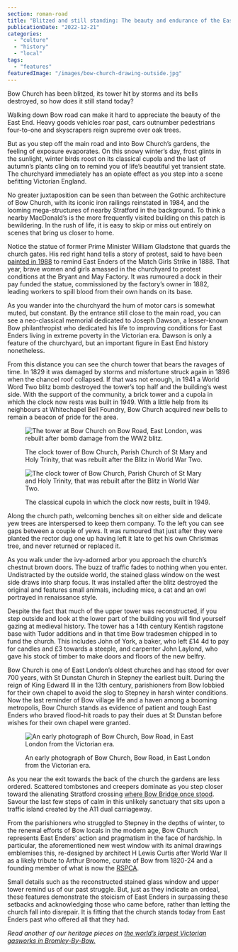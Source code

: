 ```yaml
---
section: roman-road
title: "Blitzed and still standing: The beauty and endurance of the East End epitomised by Bow Church"
publicationDate: "2022-12-21"
categories: 
  - "culture"
  - "history"
  - "local"
tags: 
  - "features"
featuredImage: "/images/bow-church-drawing-outside.jpg"
---
```


Bow Church has been blitzed, its tower hit by storms and its bells destroyed, so how does it still stand today?

Walking down Bow road can make it hard to appreciate the beauty of the East End. Heavy goods vehicles roar past, cars outnumber pedestrians four-to-one and skyscrapers reign supreme over oak trees.

But as you step off the main road and into Bow Church’s gardens, the feeling of exposure evaporates. On this snowy winter’s day, frost glints in the sunlight, winter birds roost on its classical cupola and the last of autumn’s plants cling on to remind you of life’s beautiful yet transient state. The churchyard immediately has an opiate effect as you step into a scene befitting Victorian England.

No greater juxtaposition can be seen than between the Gothic architecture of Bow Church, with its iconic iron railings reinstated in 1984, and the looming mega-structures of nearby Stratford in the background. To think a nearby MacDonald’s is the more frequently visited building on this patch is bewildering. In the rush of life, it is easy to skip or miss out entirely on scenes that bring us closer to home.

Notice the statue of former Prime Minister William Gladstone that guards the church gates. His red right hand tells a story of protest, said to have been [painted in 1988](https://romanroadlondon.com/red-hands-william-gladstone-statue/) to remind East Enders of the Match Girls Strike in 1888. That year, brave women and girls amassed in the churchyard to protest conditions at the Bryant and May Factory. It was rumoured a dock in their pay funded the statue, commissioned by the factory’s owner in 1882, leading workers to spill blood from their own hands on its base.

As you wander into the churchyard the hum of motor cars is somewhat muted, but constant. By the entrance still close to the main road, you can see a neo-classical memorial dedicated to Joseph Dawson, a lesser-known Bow philanthropist who dedicated his life to improving conditions for East Enders living in extreme poverty in the Victorian era. Dawson is only a feature of the churchyard, but an important figure in East End history nonetheless.

From this distance you can see the church tower that bears the ravages of time. In 1829 it was damaged by storms and misfortune struck again in 1896 when the chancel roof collapsed. If that was not enough, in 1941 a World Word Two blitz bomb destroyed the tower’s top half and the building’s west side. With the support of the community, a brick tower and a cupola in which the clock now rests was built in 1949. With a little help from its neighbours at Whitechapel Bell Foundry, Bow Church acquired new bells to remain a beacon of pride for the area. 

<figure>

![The tower at Bow Church on Bow Road, East London, was rebuilt after bomb damage from the WW2 blitz.](/images/bow-church-2000s-1024x683.jpg)

<figcaption>

The clock tower of Bow Church, Parish Church of St Mary and Holy Trinity, that was rebuilt after the Blitz in World War Two.

</figcaption>

</figure>

<figure>

![The clock tower of Bow Church, Parish Church of St Mary and Holy Trinity, that was rebuilt after the Blitz in World War Two.](/images/bow-church-clock-tower-1024x685.jpg)

<figcaption>

The classical cupola in which the clock now rests, built in 1949.

</figcaption>

</figure>

Along the church path, welcoming benches sit on either side and delicate yew trees are interspersed to keep them company. To the left you can see gaps between a couple of yews. It was rumoured that just after they were planted the rector dug one up having left it late to get his own Christmas tree, and never returned or replaced it.

As you walk under the ivy-adorned arbor you approach the church’s chestnut brown doors. The buzz of traffic fades to nothing when you enter. Undistracted by the outside world, the stained glass window on the west side draws into sharp focus. It was installed after the blitz destroyed the original and features small animals, including mice, a cat and an owl portrayed in renaissance style.

Despite the fact that much of the upper tower was reconstructed, if you step outside and look at the lower part of the building you will find yourself gazing at medieval history. The tower has a 14th century Kentish ragstone base with Tudor additions and in that time Bow tradesmen chipped in to fund the church. This includes John of York, a baker, who left £14 4d to pay for candles and £3 towards a steeple, and carpenter John Laylond, who gave his stock of timber to make doors and floors of the new belfry. 

Bow Church is one of East London’s oldest churches and has stood for over 700 years, with St Dunstan Church in Stepney the earliest built. During the reign of King Edward III in the 13th century, parishioners from Bow lobbied for their own chapel to avoid the slog to Stepney in harsh winter conditions. Now the last reminder of Bow village life and a haven among a booming metropolis, Bow Church stands as evidence of patient and tough East Enders who braved flood-hit roads to pay their dues at St Dunstan before wishes for their own chapel were granted.

<figure>

![An early photograph of Bow Church, Bow Road, in East London from the Victorian era.](/images/bow-church-postcard-800.jpg)

<figcaption>

An early photograph of Bow Church, Bow Road, in East London from the Victorian era.

</figcaption>

</figure>

As you near the exit towards the back of the church the gardens are less ordered. Scattered tombstones and creepers dominate as you step closer toward the alienating Stratford crossing [where Bow Bridge once stood](https://romanroadlondon.com/history-bow-bridge-queen-matilda/). Savour the last few steps of calm in this unlikely sanctuary that sits upon a traffic island created by the A11 dual carriageway.

From the parishioners who struggled to Stepney in the depths of winter, to the renewal efforts of Bow locals in the modern age, Bow Church represents East Enders' action and pragmatism in the face of hardship. In particular, the aforementioned new west window with its animal drawings emblemises this, re-designed by architect H Lewis Curtis after World War II as a likely tribute to Arthur Broome, curate of Bow from 1820-24 and a founding member of what is now the [RSPCA](https://www.rspca.org.uk/).

Small details such as the reconstructed stained glass window and upper tower remind us of our past struggle. But, just as they indicate an ordeal, these features demonstrate the stoicism of East Enders in surpassing these setbacks and acknowledging those who came before, rather than letting the church fall into disrepair. It is fitting that the church stands today from East Enders past who offered all that they had.

_Read another of our heritage pieces on_ [_the world’s largest Victorian gasworks in Bromley-By-Bow._](https://romanroadlondon.com/bromley-by-bow-gasworks-history/)

